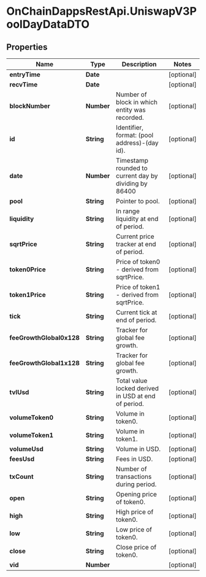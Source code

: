# OnChainDappsRestApi.UniswapV3PoolDayDataDTO

## Properties

Name | Type | Description | Notes
------------ | ------------- | ------------- | -------------
**entryTime** | **Date** |  | [optional] 
**recvTime** | **Date** |  | [optional] 
**blockNumber** | **Number** | Number of block in which entity was recorded. | [optional] 
**id** | **String** | Identifier, format: (pool address)-(day id). | [optional] 
**date** | **Number** | Timestamp rounded to current day by dividing by 86400 | [optional] 
**pool** | **String** | Pointer to pool. | [optional] 
**liquidity** | **String** | In range liquidity at end of period. | [optional] 
**sqrtPrice** | **String** | Current price tracker at end of period. | [optional] 
**token0Price** | **String** | Price of token0 - derived from sqrtPrice. | [optional] 
**token1Price** | **String** | Price of token1 - derived from sqrtPrice. | [optional] 
**tick** | **String** | Current tick at end of period. | [optional] 
**feeGrowthGlobal0x128** | **String** | Tracker for global fee growth. | [optional] 
**feeGrowthGlobal1x128** | **String** | Tracker for global fee growth. | [optional] 
**tvlUsd** | **String** | Total value locked derived in USD at end of period. | [optional] 
**volumeToken0** | **String** | Volume in token0. | [optional] 
**volumeToken1** | **String** | Volume in token1. | [optional] 
**volumeUsd** | **String** | Volume in USD. | [optional] 
**feesUsd** | **String** | Fees in USD. | [optional] 
**txCount** | **String** | Number of transactions during period. | [optional] 
**open** | **String** | Opening price of token0. | [optional] 
**high** | **String** | High price of token0. | [optional] 
**low** | **String** | Low price of token0. | [optional] 
**close** | **String** | Close price of token0. | [optional] 
**vid** | **Number** |  | [optional] 


